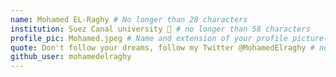 ```yaml
---
name: Mohamed EL-Raghy # No longer than 28 characters
institution: Suez Canal university 🚩 # no longer than 58 characters
profile_pic: Mohamed.jpeg # Name and extension of your profile picture(ex. mona.png) The picture must be squared and 544px on width and height.
quote: Don't follow your dreams, follow my Twitter @MohamedElraghy # no longer than 100 characters, avoid using quotes(") to guarantee the format remains the same.
github_user: mohamedelraghy
---
```

